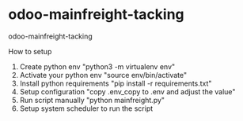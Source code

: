 # odoo-mainfreight-tacking
odoo-mainfreight-tacking

How to setup
1. Create python env "python3 -m virtualenv env"
2. Activate your python env "source env/bin/activate"
3. Install python requirements "pip install -r requirements.txt"
4. Setup configuration "copy .env_copy to .env and adjust the value"
5. Run script manually "python mainfreight.py"
6. Setup system scheduler to run the script


